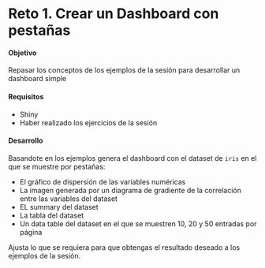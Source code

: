 # Reto 1. Crear un Dashboard con pestañas

#### Objetivo 
Repasar los conceptos de los ejemplos de la sesión para desarrollar un dashboard simple

#### Requisitos
- Shiny
- Haber realizado los ejercicios de la sesión

#### Desarrollo
Basandote en los ejemplos genera el dashboard con el dataset de `iris` en el que se muestre por pestañas: 

- El gráfico de dispersión de las variables numéricas
- La imagen generada por un diagrama de gradiente de la correlación entre las variables del dataset 
- EL summary del dataset
- La tabla del dataset 
- Un data table del dataset en el que se muestren 10, 20 y 50 entradas por página

Ajusta lo que se requiera para que obtengas el resultado deseado a los ejemplos de la sesión.
